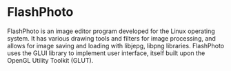 # FlashPhoto
FlashPhoto is an image editor program developed for the Linux operating system. 
It has various drawing tools and filters for image processing, and allows for image saving and loading with libjepg, libpng libraries.
FlashPhoto uses the GLUI library to implement user interface, itself built upon the OpenGL Utility Toolkit (GLUT).
